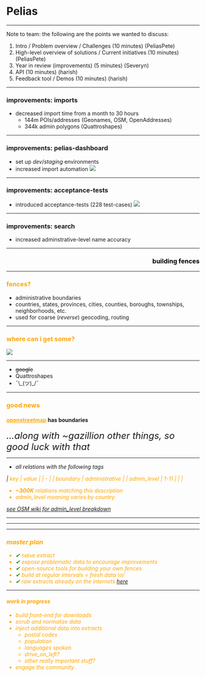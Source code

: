 <style>
	.reveal section img {
		border-style: none;
	}
</style>

# Pelias

---

Note to team: the following are the points we wanted to discuss:

1. Intro / Problem overview / Challenges (10 minutes) (PeliasPete)
2. High-level overview of solutions / Current initiatives (10 minutes) (PeliasPete)
3. Year in review (improvements) (5 minutes) (Severyn)
4. API (10 minutes) (harish)
5. Feedback tool / Demos (10 minutes) (harish)

---

### improvements: imports

- decreased import time from a month to 30 hours
  - 144m POIs/addresses (Geonames, OSM, OpenAddresses)
  - 344k admin polygons (Quattroshapes)

---

### improvements: pelias-dashboard

- set up *dev*/*staging* environments
- increased import automation
![](https://cloud.githubusercontent.com/assets/4467604/6786599/c805a04e-d163-11e4-9bac-d258a5dc3491.png)

---

### improvements: acceptance-tests

- introduced acceptance-tests (228 test-cases)
![](https://cloud.githubusercontent.com/assets/4467604/6786634/f7db1178-d163-11e4-894b-a3bc19ff81fb.png)

---

### improvements: search

- increased adminstrative-level name accuracy


---

<section data-background="https://s-media-cache-ak0.pinimg.com/originals/48/a1/c9/48a1c9d12ad1b9d98a055bb49a90bf4e.jpg">
<h3 align="right" style="color:black">building fences</h3>
</section>

---

### <font style="color:orange">fences?</font>

 * administrative boundaries
  * countries, states, provinces, cities, counties, boroughs, townships, neighborhoods, etc.
 * used for coarse (<i>reverse</i>) geocoding, routing

---

### <font style="color:orange">where can i get some?</font>

![](https://s-media-cache-ak0.pinimg.com/originals/e8/13/8a/e8138a20463874a0db75dcd8a8890b6b.jpg)

----

 * ~~google~~
 * Quattroshapes
 * ¯\\\_(ツ)\_/¯

---

### <font style="color:orange">good news</font>
#### <font style="color:orange;weight:ul"><u>openstreetmap</u></font> has boundaries

<font size="5"><i>...along with ~gazillion other things, so good luck with that<i/></font>

----

 * all relations with the following tags

| <font style="color:orange">key | <font style="color:orange">value |
| - |
| boundary | <i>administrative |
| admin_level | <i>1-11 |
| |

 * <b>~300K</b> relations matching this description
 * admin_level meaning varies by country

[see OSM wiki for admin_level breakdown](href="http://wiki.openstreetmap.org/wiki/Tag:boundary%3Dadministrative#admin_level")

---

<section data-background="CountryPolygons.png"/>

---

<section data-background="USStatesPolygons.png"/>

---

### <font style="color:orange">master plan</font>

 * <font style="color:green">&#10004;</font> naive extract
 * <font style="color:green">&#10004;</font> expose problematic data to encourage improvements
 * <font style="color:green">&#10004;</font> open-source tools for building your own <font style="color:orange">fences</font>
 * <font style="color:green">&#10004;</font> build at regular intervals = fresh data \\o/
 * <font style="color:green">&#10004;</font> raw extracts already on the internets [here](http://s3.amazonaws.com/osm-polygons.mapzen.com)

----

#### <font style="color:orange">work in progress</font>

 * build front-end for downloads
 * scrub and normalize data
 * inject additional data into extracts
   * postal codes
   * population
   * languages spoken
   * drive_on_left?
   * other really important stuff?
 * engage the community
